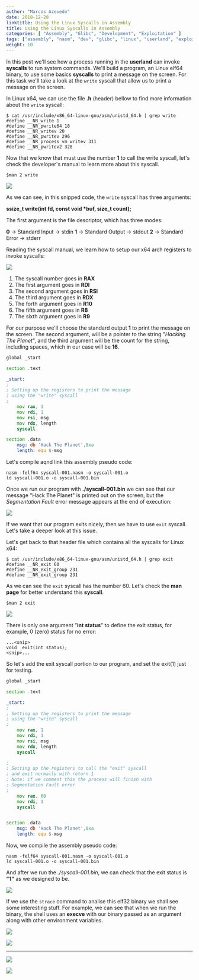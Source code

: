 ```yaml
---
author: "Marcos Azevedo"
date: 2018-12-28
linktitle: Using the Linux Syscalls in Assembly
title: Using the Linux Syscalls in Assembly
categories: [ "Assembly", "Glibc", "Development", "Exploitation" ]
tags: ["assembly", "nasm", "dev", "glibc", "linux", "userland", "exploitation", "O.S."]
weight: 10
---
```


In this post we'll see how a process running in the **userland** can invoke **syscalls** to run system commands. We'll build a program, an Linux elf64 binary, to use some basics **syscalls** to print a message on the screen. For this task we'll take a look at the `write` syscall that allow us to print a message on the screen.

In Linux x64, we can use the file **.h** (header) bellow to find more information about the `write` syscall:

```code
$ cat /usr/include/x86_64-linux-gnu/asm/unistd_64.h | grep write 
#define __NR_write 1 
#define __NR_pwrite64 18 
#define __NR_writev 20 
#define __NR_pwritev 296 
#define __NR_process_vm_writev 311
#define __NR_pwritev2 328
```

Now that we know that must use the number **1** to call the write syscall, let's check the developer's manual to learn more about this syscall.

```code
$man 2 write
```
<a href="pics/write_syscall_1.png"><img src="pics/write_syscall_1.png"></a>

As we can see, in this snipped code, the `write` syscall has three arguments:

**ssize_t write(int fd, const void \*buf, size_t count);**

The first argument is the file descriptor, which has three modes:

**0** -> Standard Input -> stdin
**1** -> Standard Output -> stdout
**2** -> Standard Error -> stderr

Reading the syscall manual, we learn how to setup our x64 arch registers to invoke syscalls:

<a href="pics/exit_syscall_reg_1.png"><img src="pics/exit_syscall_reg_1.png"></a>

1. The syscall number goes in **RAX**
2. The first argument goes in **RDI**
3. The second argument goes in **RSI**
4. The third argument goes in **RDX**
5. The forth argument goes in **R10**
6. The fifth argument goes in **R8**
7. The sixth argument goes in **R9**


For our purpose we'll choose the standard output **1** to print the message on the screen. The second argument, will be a pointer to the string "*Hacking The Planet*", and the third argument will be the count for the string, including spaces, which in our case will be **16**.

```asm
global _start

section .text 

_start:
;
; Setting up the registers to print the message
; using the "write" syscall
;
	mov rax, 1 
	mov rdi, 1
	mov rsi, msg 
	mov rdx, length
	syscall

section .data
	msg: db 'Hack The Planet',0xa
	length: equ $-msg
```

Let's compile aqnd link this assembly pseudo code:

```code
nasm -felf64 syscall-001.nasm -o syscall-001.o
ld syscall-001.o -o syscall-001.bin
```

Once we run our program with **./syscall-001.bin** we can see that our message "Hack The Planet" is printed out on the screen, but the *Segmentation Fault* error message appears at the end of execution:

<a href="pics/write_syscall_2.png"><img src="pics/write_syscall_2.png"></a>


If we want that our program exits nicely, then we have to use `exit` syscall. Let's take a deeper look at this issue.

Let's get back to that header file which contains all the syscalls for Linux x64:

```code
$ cat /usr/include/x86_64-linux-gnu/asm/unistd_64.h | grep exit 
#define __NR_exit 60
#define __NR_exit_group 231
#define __NR_exit_group 231
```

As we can see the `exit` syscall has the number 60. Let's check the **man page** for better understand this **syscall**.

```code
$man 2 exit
```

<a href="pics/exit_syscall_1.png"><img src="pics/exit_syscall_1.png"></a>


There is only one argument "**int status**" to define the exit status, for example, 0 (zero) status for no error:

```code
...<snip>
void _exit(int status);
<snip>...
```

So let's add the exit syscall portion to our program, and set the exit(1) just for testing.

```asm
global _start

section .text 

_start:
;
; Setting up the registers to print the message
; using the "write" syscall
;
	mov rax, 1 
	mov rdi, 1
	mov rsi, msg 
	mov rdx, length
	syscall

;
; Setting up the registers to call the "exit" syscall
; and exit normally with return 1
; Note: if we comment this the process will finish with
; Segmentation Fault error
;
	mov rax, 60 
	mov rdi, 1
	syscall


section .data
	msg: db 'Hack The Planet',0xa
	length: equ $-msg
```

Now, we compile the assembly pseudo code:

```code
nasm -felf64 syscall-001.nasm -o syscall-001.o
ld syscall-001.o -o syscall-001.bin
```

And after we run the *./syscall-001.bin*, we can check that the exit status is **"1"** as we designed to be.

<a href="pics/exit_syscall_2.png"><img src="pics/exit_syscall_2.png"></a>

If we use the `strace` command to analise this elf32 binary we shall see some interesting stuff. For example, we can see that when we run the binary, the shell uses an **execve** with our binary passed as an argument along with other environment variables.

<a href="pics/exit_syscall_3.png"><img src="pics/exit_syscall_3.png"></a>


<a href="pics/execve_1.png"><img src="pics/execve_1.png"></a>

----


<a href="pics/syscall_execution_1.png"><img src="pics/syscall_execution_1.png"></a>

<a href="pics/syscall_execution_2.png"><img src="pics/syscall_execution_2.png"></a>

